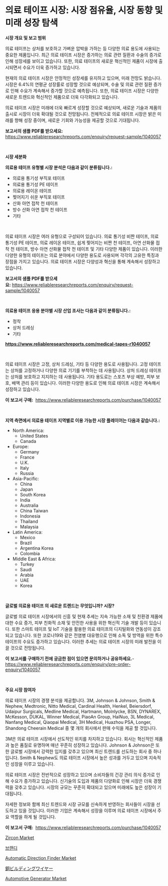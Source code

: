<p><h1>의료 테이프 시장: 시장 점유율, 시장 동향 및 미래 성장 탐색</h1></p><p><strong>시장 개요 및 보고 범위</strong></p>
<p><p>의료 테이프는 상처를 보호하고 가벼운 압박을 가하는 등 다양한 의료 용도에 사용되는 중요한 제품입니다. 최근 의료 테이프 시장은 증가하는 의료 관련 질환과 수술의 증가로 인해 성장세를 보이고 있습니다. 또한, 의료 테이프의 새로운 혁신적인 제품이 시장에 출시되면서 수요가 더욱 증가하고 있습니다.</p><p>현재의 의료 테이프 시장은 안정적인 성장세를 유지하고 있으며, 미래 전망도 밝습니다. 시장은 6.4%의 연평균 성장률로 성장할 것으로 예상되며, 수술 및 의료 관련 질환 증가로 인해 수요가 계속해서 증가할 것으로 예측됩니다. 또한, 의료 테이프 시장은 다양한 새로운 트렌드와 혁신적인 제품으로 더욱 다각화되고 있습니다.</p><p>의료 테이프 시장은 미래에 더욱 빠르게 성장할 것으로 예상되며, 새로운 기술과 제품의 출시로 시장이 더욱 확대될 것으로 전망됩니다. 전체적으로 의료 테이프 시장은 밝은 미래를 향해 성장 중이며, 새로운 기회와 가능성을 제공할 것으로 기대됩니다.</p></p>
<p><strong>보고서의 샘플 PDF를 받으세요:</strong> <a href="https://www.reliableresearchreports.com/enquiry/request-sample/1040057">https://www.reliableresearchreports.com/enquiry/request-sample/1040057</a></p>
<p>&nbsp;</p>
<p><strong>시장 세분화</strong></p>
<p><strong>의료용 테이프 유형별 시장 분석은 다음과 같이 분류됩니다.:</strong></p>
<p><ul><li>의료용 통기성 부직포 테이프</li><li>의료용 통기성 PE 테이프</li><li>의료용 레이온 테이프</li><li>찢어지기 쉬운 부직포 테이프</li><li>산화 아연 접착 천 테이프</li><li>방수 산화 아연 접착 천 테이프</li><li>기타</li></ul></p>
<p>&nbsp;</p>
<p><p>의료 테이프 시장은 여러 유형으로 구성되어 있습니다. 의료 통기성 비짠 테이프, 의료 통기성 PE 테이프, 의료 레이온 테이프, 쉽게 찢어지는 비짠 천 테이프, 아연 산화물 접착 천 테이프, 방수 아연 산화물 접착 천 테이프 및 기타 다양한 제품이 있습니다. 이러한 다양한 유형의 테이프는 의료 분야에서 다양한 용도로 사용되며 각각의 고유한 특징과 장점을 가지고 있습니다. 의료 테이프 시장은 다양성과 혁신을 통해 계속해서 성장하고 있습니다.</p></p>
<p><strong>보고서의 샘플 PDF를 받으세요:</strong>&nbsp;<a href="https://www.reliableresearchreports.com/enquiry/request-sample/1040057">https://www.reliableresearchreports.com/enquiry/request-sample/1040057</a></p>
<p>&nbsp;</p>
<p><strong> 의료용 테이프 응용 분야별 시장 산업 조사는 다음과 같이 분류됩니다.:</strong></p>
<p><ul><li>정착</li><li>상처 드레싱</li><li>기타</li></ul></p>
<p><strong><a href="https://www.reliableresearchreports.com/medical-tapes-r1040057">https://www.reliableresearchreports.com/medical-tapes-r1040057</a></strong></p>
<p>&nbsp;</p>
<p><p>의료 테이프 시장은 고정, 상처 드레싱, 기타 등 다양한 용도로 사용됩니다. 고정 테이프는 상처를 고정하거나 다양한 의료 기기를 부착하는 데 사용됩니다. 상처 드레싱 테이프는 상처를 보호하고 지지하는 데 사용됩니다. 기타 용도로는 스포츠 부상 예방, 피부 보호, 배액 관리 등이 있습니다. 이러한 다양한 용도로 인해 의료 테이프 시장은 계속해서 성장하고 있습니다.</p></p>
<p><strong>이 보고서 구매:</strong>&nbsp; <a href="https://www.reliableresearchreports.com/purchase/1040057">https://www.reliableresearchreports.com/purchase/1040057</a></p>
<p>&nbsp;</p>
<p><strong>지역 측면에서 의료용 테이프 지역별로 이용 가능한 시장 플레이어는 다음과 같습니다.:</strong></p>
<p><ul>
    <li>
        North America:
        <ul>
            <li>United States</li>
            <li>Canada</li>
        </ul>
    </li>
    <li>
        Europe:
        <ul>
            <li>Germany</li>
            <li>France</li>
            <li>U.K.</li>
            <li>Italy</li>
            <li>Russia</li>
        </ul>
    </li>
    <li>
        Asia-Pacific:
        <ul>
            <li>China</li>
            <li>Japan</li>
            <li>South Korea</li>
            <li>India</li>
            <li>Australia</li>
            <li>China Taiwan</li>
            <li>Indonesia</li>
            <li>Thailand</li>
            <li>Malaysia</li>
        </ul>
    </li>
    <li>
        Latin America:
        <ul>
            <li>Mexico</li>
            <li>Brazil</li>
            <li>Argentina Korea</li>
            <li>Colombia</li>
        </ul>
    </li>
    <li>
        Middle East & Africa:
        <ul>
            <li>Turkey</li>
            <li>Saudi</li>
            <li>Arabia</li>
            <li>UAE</li>
            <li>Korea</li>
        </ul>
    </li>
    </ul></p>
<p>&nbsp;</p>
<p><strong>글로벌 의료용 테이프 의 새로운 트렌드는 무엇입니까? 시장?</strong></p>
<p><p>글로벌 의료 테이프 시장에서의 신흥 및 현재 추세는 지속 가능한 소재 및 친환경 제품에 대한 수요 증가, 피부 친화적 소재 및 안전한 사용을 위한 혁신적 기술 개발 등이 있습니다. 또한 스마트 테이프 및 IoT 기술을 활용한 의료 테이프의 디지털화와 연동성이 강조되고 있습니다. 또한 코로나19와 같은 전염병 대유행으로 인해 소독 및 방역을 위한 특수 테이프의 수요도 증가하고 있습니다. 이러한 추세는 의료 테이프 시장의 미래 발전을 이끌 것으로 전망됩니다.</p></p>
<p><strong>이 보고서를 구매하기 전에 궁금한 점이 있으면 문의하거나 공유하세요.</strong>- <a href="https://www.reliableresearchreports.com/enquiry/pre-order-enquiry/1040057">https://www.reliableresearchreports.com/enquiry/pre-order-enquiry/1040057</a></p>
<p>&nbsp;</p>
<p><strong>주요 시장 참여자</strong></p>
<p><p>의료 테이프 시장의 경쟁 분석을 제공합니다. 3M, Johnson & Johnson, Smith & Nephew, Medtronic, Nitto Medical, Cardinal Health, Henkel, Beiersdorf, Udaipur Surgicals, Medline Medical, Hartmann, Molnlycke, BSN, DYNAREX, McKesson, DUKAL, Winner Medical, PiaoAn Group, HaiNuo, 3L Medical, Nanfang Medical, Qiaopai Medical, 3H Medical, Huazhou PSA, Longer, Shandong Cheerain Medical 중 몇 개의 회사에서 판매 수익을 제공 할 것입니다. </p><p>3M은 의료 테이프 시장에서 선도적인 위치를 차지하고 있습니다. 회사는 혁신적인 제품과 높은 품질로 유명하며 매년 꾸준히 성장하고 있습니다. Johnson & Johnson은 또한 글로벌 시장에서 강력한 입지를 갖추고 있으며 최신 트렌드를 선도하는 회사 중 하나입니다. Smith & Nephew도 의료 테이프 시장에서 높은 성과를 거두고 있으며 지속적인 성장을 이루고 있습니다.</p><p>의료 테이프 시장은 전반적으로 성장하고 있으며 소비자들의 건강 관리 의식 증가로 인해 수요가 증가하고 있습니다. 신기술의 도입과 제품의 다양화로 인해 시장은 더욱 경쟁력을 갖추고 있습니다. 시장의 규모는 꾸준히 확대되고 있으며 미래에도 높은 성장이 기대됩니다. </p><p>자세한 정보와 함께 최신 트렌드와 시장 규모를 신속하게 반영하는 회사들이 시장을 선도하고 있을 것입니다. 이러한 기업은 계속해서 성장을 이루며 의료 테이프 시장에서 주요 역할을 하게 될 것입니다.</p></p>
<p><strong>이 보고서 구매:</strong>&nbsp;&nbsp;<a href="https://www.reliableresearchreports.com/purchase/1040057">https://www.reliableresearchreports.com/purchase/1040057</a></p>
<p><p><a href="https://www.linkedin.com/pulse/zircon-market-centers-aspects-growth-share-opportunity-projected-3enif?trackingId=OEqKH7Bv6WPawiX3TPhuUA%3D%3D">Zircon Market</a></p><p><a href="https://github.com/vsckjg50460/Market-Research-Report-List-1/blob/main/150921619522.md">브랜디</a></p><p><a href="https://github.com/abdelrhmankishk22/Market-Research-Report-List-3/blob/main/automatic-direction-finder-market.md">Automatic Direction Finder Market</a></p><p><a href="https://medium.com/@grarrity46/%E9%8A%85%E5%BB%BA%E7%89%A9%E3%83%AF%E3%82%A4%E3%83%A4%E3%83%BC%E5%B8%82%E5%A0%B4%E8%A6%8F%E6%A8%A1%E3%81%AF-%E4%B8%96%E7%95%8C%E7%94%A3%E6%A5%AD%E3%81%AB%E3%81%8A%E3%81%91%E3%82%8B%E6%9C%80%E9%81%A9%E3%81%AA%E3%83%9E%E3%83%BC%E3%82%B1%E3%83%86%E3%82%A3%E3%83%B3%E3%82%B0%E3%83%81%E3%83%A3%E3%83%8D%E3%83%AB%E3%82%92%E7%A4%BA%E3%81%97%E3%81%A6%E3%81%84%E3%81%BE%E3%81%99-d%C5%8Dk%C5%AB-tatemono-waia-shij%C5%8D-kib%C5%8D-wa-sekai-sangy%C5%8D-ni-127ea7934965">銅ビルディングワイヤー</a></p><p><a href="https://www.linkedin.com/pulse/automotive-generator-market-size-reflecting-forecast-till-gzyxe?trackingId=N%2B7Zej2VfuXyG%2BUkJqDBDQ%3D%3D">Automotive Generator Market</a></p></p>